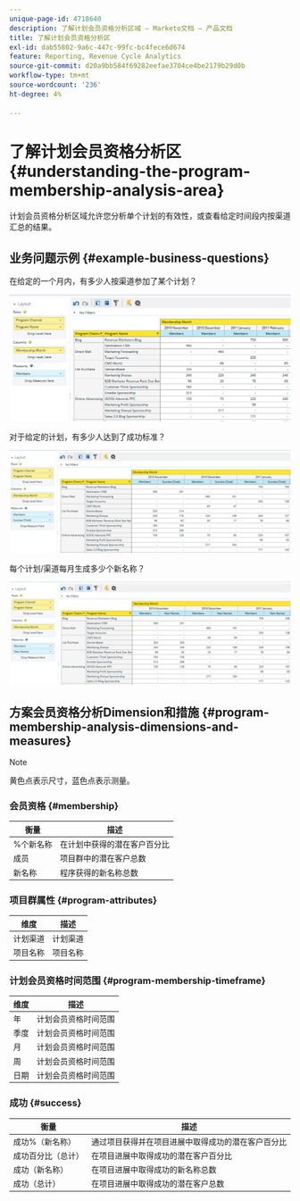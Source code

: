 ```yaml
---
unique-page-id: 4718640
description: 了解计划会员资格分析区域 — Marketo文档 — 产品文档
title: 了解计划会员资格分析区
exl-id: dab55802-9a6c-447c-99fc-bc4fece6d674
feature: Reporting, Revenue Cycle Analytics
source-git-commit: d20a9bb584f69282eefae3704ce4be2179b29d0b
workflow-type: tm+mt
source-wordcount: '236'
ht-degree: 4%

---
```


# 了解计划会员资格分析区 {#understanding-the-program-membership-analysis-area}

计划会员资格分析区域允许您分析单个计划的有效性，或查看给定时间段内按渠道汇总的结果。

## 业务问题示例 {#example-business-questions}

在给定的一个月内，有多少人按渠道参加了某个计划？

![](assets/one-2.png)

对于给定的计划，有多少人达到了成功标准？

![](assets/two-2.png)

每个计划/渠道每月生成多少个新名称？

![](assets/three-2.png)

## 方案会员资格分析Dimension和措施 {#program-membership-analysis-dimensions-and-measures}

>[!NOTE]
>
>黄色点表示尺寸，蓝色点表示测量。

### 会员资格 {#membership}

| 衡量 | 描述 |
|---|---|
| %个新名称 | 在计划中获得的潜在客户百分比 |
| 成员 | 项目群中的潜在客户总数 |
| 新名称 | 程序获得的新名称总数 |

### 项目群属性 {#program-attributes}

| 维度 | 描述 |
|---|---|
| 计划渠道 | 计划渠道 |
| 项目名称 | 项目名称 |

### 计划会员资格时间范围 {#program-membership-timeframe}

| 维度 | 描述 |
|---|---|
| 年 | 计划会员资格时间范围 |
| 季度 | 计划会员资格时间范围 |
| 月 | 计划会员资格时间范围 |
| 周 | 计划会员资格时间范围 |
| 日期 | 计划会员资格时间范围 |

### 成功 {#success}

| 衡量 | 描述 |
|---|---|
| 成功%（新名称） | 通过项目获得并在项目进展中取得成功的潜在客户百分比 |
| 成功百分比（总计） | 在项目进展中取得成功的潜在客户百分比 |
| 成功（新名称） | 在项目进展中取得成功的新名称总数 |
| 成功（总计） | 在项目进展中取得成功的潜在客户总数 |
